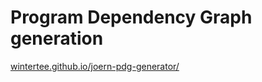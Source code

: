 # Program Dependency Graph generation

[wintertee.github.io/joern-pdg-generator/](https://wintertee.github.io/joern-pdg-generator)
